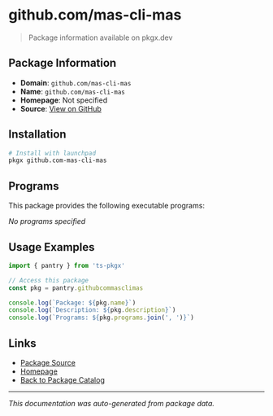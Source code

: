 # github.com/mas-cli-mas

> Package information available on pkgx.dev

## Package Information

- **Domain**: `github.com/mas-cli-mas`
- **Name**: `github.com/mas-cli-mas`
- **Homepage**: Not specified
- **Source**: [View on GitHub](https://github.com/pkgxdev/pantry/tree/main/projects/github.com/mas-cli-mas/package.yml)

## Installation

```bash
# Install with launchpad
pkgx github.com-mas-cli-mas
```

## Programs

This package provides the following executable programs:

*No programs specified*

## Usage Examples

```typescript
import { pantry } from 'ts-pkgx'

// Access this package
const pkg = pantry.githubcommasclimas

console.log(`Package: ${pkg.name}`)
console.log(`Description: ${pkg.description}`)
console.log(`Programs: ${pkg.programs.join(', ')}`)
```

## Links

- [Package Source](https://github.com/pkgxdev/pantry/tree/main/projects/github.com/mas-cli-mas/package.yml)
- [Homepage](#)
- [Back to Package Catalog](../package-catalog.md)

---

*This documentation was auto-generated from package data.*
